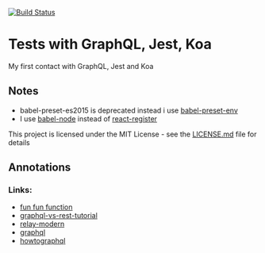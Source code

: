[![Build Status](https://travis-ci.org/Bastiani/graphql-tests.svg?branch=master)](https://travis-ci.org/Bastiani/graphql-tests)

# Tests with GraphQL, Jest, Koa

My first contact with GraphQL, Jest and Koa

## Notes

* babel-preset-es2015 is deprecated instead i use
  [babel-preset-env](http://babeljs.io/docs/plugins/preset-env/)
* I use [babel-node](http://babeljs.io/docs/usage/cli/#babel-node) instead of
  [react-register](http://babeljs.io/docs/usage/babel-register/#top)

This project is licensed under the MIT License - see the
[LICENSE.md](LICENSE.md) file for details

## Annotations
### Links:
  * [fun fun function](https://www.youtube.com/watch?v=lAJWHHUz8_8)
  * [graphql-vs-rest-tutorial](https://www.toptal.com/api-development/graphql-vs-rest-tutorial)
  * [relay-modern](https://facebook.github.io/relay/docs/en/relay-modern.html)
  * [graphql](http://graphql.org/learn/)
  * [howtographql](https://www.howtographql.com/)
